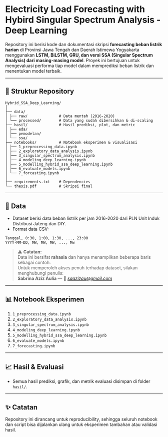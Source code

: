 # Electricity Load Forecasting with Hybird Singular Spectrum Analysis - Deep Learning

Repository ini berisi kode dan dokumentasi skripsi **forecasting beban listrik harian** di Provinsi Jawa Tengah dan Daerah Istimewa Yogyakarta menggunakan **LSTM, BiLSTM, GRU, dan versi SSA (Singular Spectrum Analysis) dari masing-masing model**. Proyek ini bertujuan untuk mengevaluasi performa tiap model dalam memprediksi beban listrik dan menentukan model terbaik.

---

## 📂 Struktur Repository

```
Hybrid_SSA_Deep_Learning/
│
├── data/
│ ├── raw/              # Data mentah (2016-2020)
│ └── processed/        # Data yang sudah dibersihkan & di-scaling
├── hasil/              # Hasil prediksi, plot, dan metric
│ ├── eda/             
│ ├── pemodelan/       
│ └── ssa/        
├── notebooks/          # Notebook eksperimen & visualisasi
│ ├── 1_preprocessing_data.ipynb
│ ├── 2_exploratory_data_analysis.ipynb
│ ├── 3_singular_spectrum_analysis.ipynb
│ ├── 4_modeling_deep_learning.ipynb
│ ├── 5_modelling_hybrid_ssa_deep_learning.ipynb
│ ├── 6_evaluate_models.ipynb
│ └── 7_forcasting.ipynb
│
├── requirements.txt    # Dependencies
└── thesis.pdf          # Skripsi final
```

---

## 📝 Data
- Dataset berisi data beban listrik per jam 2016-2020 dari PLN Unit Induk Distribusi Jateng dan DIY.
- Format data CSV:

```
Tanggal, 0:30, 1:00, 1:30, ..., 23:00
YYYY-MM-DD, MW, MW, MW, ..., Mw
```

> ⚠️ **Catatan:**  
> Data ini bersifat **rahasia** dan hanya menampilkan beberapa baris sebagai contoh.  
> Untuk memperoleh akses penuh terhadap dataset, silakan menghubungi penulis:  
> **Sabrina Aziz Aulia** — 📧 *saazizau@gmail.com*
---

## 📊 Notebook Eksperimen
1. `1_preprocessing_data.ipynb`
2. `2_exploratory_data_analysis.ipynb`
4. `3_singular_spectrum_analysis.ipynb`
3. `4_modeling_deep_learning.ipynb`
5. `5_modelling_hybrid_ssa_deep_learning.ipynb`
6. `6_evaluate_models.ipynb`
7. `7_forecasting.ipynb`

---

## 📈 Hasil & Evaluasi
- Semua hasil prediksi, grafik, dan metrik evaluasi disimpan di folder `hasil/`.

---

## ✨ Catatan
Repository ini dirancang untuk reproducibility, sehingga seluruh notebook dan script bisa dijalankan ulang untuk eksperimen tambahan atau validasi hasil.

